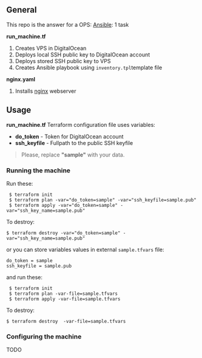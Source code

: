 ## General

This repo is the answer for a OPS: [Ansible](https://www.ansible.com/): 1 task

**run_machine.tf**
1. Creates VPS in DigitalOcean
2. Deploys local SSH public key to DigitalOcean account
3. Deploys stored SSH public key to VPS
4. Creates Ansible playbook using ``inventory.tpl``template file

**nginx.yaml**
1. Installs [nginx](https://nginx.org) webserver

## Usage
**run_machine.tf** Terraform configuration file uses variables:
* **do_token**  - Token for DigitalOcean account
* **ssh_keyfile** - Fullpath to the public SSH keyfile

>Please, replace **"sample"** with your data.

### Running the machine
Run these:
```
 $ terraform init
 $ terraform plan -var="do_token=sample" -var="ssh_keyfile=sample.pub"
 $ terraform apply -var="do_token=sample" -var="ssh_key_name=sample.pub"
```
To destroy:

``$ terraform destroy -var="do_token=sample" -var="ssh_key_name=sample.pub"``

or you can store variables values in external ``sample.tfvars`` file:
```
do_token = sample
ssh_keyfile = sample.pub
```
and run these:
```
 $ terraform init
 $ terraform plan -var-file=sample.tfvars
 $ terraform apply -var-file=sample.tfvars
```
To destroy:

``$ terraform destroy  -var-file=sample.tfvars``

### Configuring the machine
TODO
